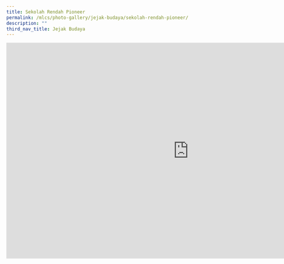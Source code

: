 ```yaml
---
title: Sekolah Rendah Pioneer
permalink: /mlcs/photo-gallery/jejak-budaya/sekolah-rendah-pioneer/
description: ""
third_nav_title: Jejak Budaya
---
```

<iframe allowfullscreen="true" height="569" width="960" frameborder="0" src="https://docs.google.com/presentation/d/e/2PACX-1vSVGOjOne6AHqTmEyBMgz2-yZvPJzQuOMcgDqPglTd849K8-ffmFyl3uQ0cw9TXRMO8uf8MpuDhCe0t/embed?start=true&amp;loop=true&amp;delayms=5000"></iframe>